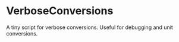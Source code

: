 # VerboseConversions
A tiny script for verbose conversions. Useful for debugging and unit conversions.
